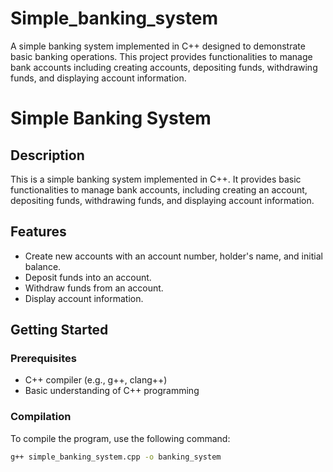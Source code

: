 # Simple_banking_system
A simple banking system implemented in C++ designed to demonstrate basic banking operations. This project provides functionalities to manage bank accounts including creating accounts, depositing funds, withdrawing funds, and displaying account information. 

# Simple Banking System

## Description

This is a simple banking system implemented in C++. It provides basic functionalities to manage bank accounts, including creating an account, depositing funds, withdrawing funds, and displaying account information.

## Features

- Create new accounts with an account number, holder's name, and initial balance.
- Deposit funds into an account.
- Withdraw funds from an account.
- Display account information.

## Getting Started

### Prerequisites

- C++ compiler (e.g., g++, clang++)
- Basic understanding of C++ programming

### Compilation

To compile the program, use the following command:

```bash
g++ simple_banking_system.cpp -o banking_system
